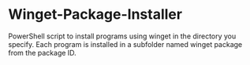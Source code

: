 # Winget-Package-Installer
PowerShell script to install programs using winget in the directory you specify. Each program is installed in a subfolder named winget package from the package ID.
